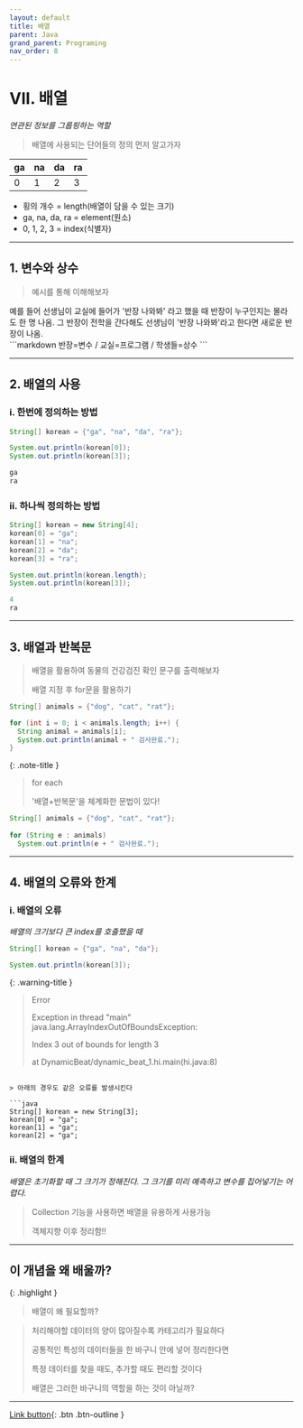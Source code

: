 ```yaml
---
layout: default
title: 배열
parent: Java
grand_parent: Programing
nav_order: 8
---
```


# VII. 배열
_연관된 정보를 그룹핑하는 역할_

> 배열에 사용되는 단어들의 정의 먼저 알고가자

| ga   | na   | da   | ra   |
|:-----|:-----|:-----|:-----|
| 0    | 1    | 2    | 3    |

* 횡의 개수 = length(배열이 담을 수 있는 크기)
* ga, na, da, ra = element(원소)
* 0, 1, 2, 3 = index(식별자)


---

## 1. 변수와 상수

> 예시를 통해 이해해보자

<div class="code-example" markdown="1">
예를 들어
선생님이 교실에 들어가 '반장 나와봐' 라고 했을 때
반장이 누구인지는 몰라도 한 명 나옴.
그 반장이 전학을 간다해도 선생님이 '반장 나와봐'라고 한다면
새로운 반장이 나옴.
</div>
```markdown
반장=변수 / 교실=프로그램 / 학생들=상수
```

---

## 2. 배열의 사용

### i. 한번에 정의하는 방법

```java
String[] korean = {"ga", "na", "da", "ra"};

System.out.println(korean[0]);
System.out.println(korean[3]);
```

```java
ga
ra
```

### ii. 하나씩 정의하는 방법

```java
String[] korean = new String[4];
korean[0] = "ga";
korean[1] = "na";
korean[2] = "da";
korean[3] = "ra";

System.out.println(korean.length);
System.out.println(korean[3]);
```

```java
4
ra
```

---

## 3. 배열과 반복문

> 배열을 활용하여 동물의 건강검진 확인 문구를 출력해보자
>
> 배열 지정 후 for문을 활용하기

```java
String[] animals = {"dog", "cat", "rat"};

for (int i = 0; i < animals.length; i++) {
  String animal = animals[i];
  System.out.println(animal + " 검사완료.");
}
```

{: .note-title }
> for each
>
> '배열+반복문'을 체계화한 문법이 있다!

```java
String[] animals = {"dog", "cat", "rat"};
		
for (String e : animals)
  System.out.println(e + " 검사완료.");
```

---

## 4. 배열의 오류와 한계

### i. 배열의 오류
_배열의 크기보다 큰 index를 호출했을 때_

```java
String[] korean = {"ga", "na", "da"};

System.out.println(korean[3]);
```

{: .warning-title }
>Error
>
>Exception in thread "main" java.lang.ArrayIndexOutOfBoundsException:
>
>Index 3 out of bounds for length 3
>
>at DynamicBeat/dynamic_beat_1.hi.main(hi.java:8)
```

> 아래의 경우도 같은 오류를 발생시킨다

```java
String[] korean = new String[3];
korean[0] = "ga";
korean[1] = "ga";
korean[2] = "ga";
```

### ii. 배열의 한계

_배열은 초기화할 때 그 크기가 정해진다._
_그 크기를 미리 예측하고 변수를 집어넣기는 어렵다._

> Collection 기능을 사용하면 배열을 유용하게 사용가능
>
> 객체지향 이후 정리함!!

---

## **이 개념을 왜 배울까?**

{: .highlight }
> 배열이 왜 필요할까?

> 처리해야할 데이터의 양이 많아질수록 카테고리가 필요하다
>
> 공통적인 특성의 데이터들을 한 바구니 안에 넣어 정리한다면
>
> 특정 데이터를 찾을 때도, 추가할 때도 편리할 것이다
>
> 배열은 그러한 바구니의 역할을 하는 것이 아닐까?

---

[Link button](https://opentutorials.org/course/1223/5373){: .btn .btn-outline }